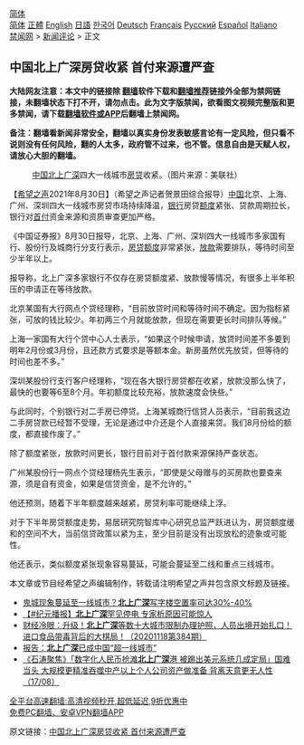  <!-- 面包屑导航 --> <div class="breadcrumb"><!-- GTranslate: https://gtranslate.io/ -->  <div class="switcher notranslate">  <div class="selected">  <a href="#" onclick="return false;"> 简体</a>  </div>  <div class="option">  <a href="https://www.bannedbook.org" onclick="doGTranslate('zh-CN|zh-CN');jQuery('div.switcher div.selected a').html(jQuery(this).html());return false;" title="简体中文" class="nturl selected"> 简体</a>  <a href="https://www.bannedbook.org/zh-tw/" onclick="doGTranslate('zh-CN|zh-TW');jQuery('div.switcher div.selected a').html(jQuery(this).html());return false;" title="繁體中文" class="nturl"> 正體</a>  <a href="https://www.bannedbook.org/en/" onclick="doGTranslate('zh-CN|en');jQuery('div.switcher div.selected a').html(jQuery(this).html());return false;" title="English" class="nturl"> English</a>  <a href="https://www.bannedbook.org/ja/" onclick="doGTranslate('zh-CN|ja');jQuery('div.switcher div.selected a').html(jQuery(this).html());return false;" title="日本語" class="nturl"> 日語</a>  <a href="https://www.bannedbook.org/ko/" onclick="doGTranslate('zh-CN|ko');jQuery('div.switcher div.selected a').html(jQuery(this).html());return false;" title="한국어" class="nturl"> 한국어</a>  <a href="https://www.bannedbook.org/de/" onclick="doGTranslate('zh-CN|de');jQuery('div.switcher div.selected a').html(jQuery(this).html());return false;" title="Deutsch" class="nturl"> Deutsch</a>  <a href="https://www.bannedbook.org/fr/" onclick="doGTranslate('zh-CN|fr');jQuery('div.switcher div.selected a').html(jQuery(this).html());return false;" title="Français" class="nturl"> Français</a>  <a href="https://www.bannedbook.org/ru/" onclick="doGTranslate('zh-CN|ru');jQuery('div.switcher div.selected a').html(jQuery(this).html());return false;" title="Русский" class="nturl"> Русский</a>  <a href="https://www.bannedbook.org/es/" onclick="doGTranslate('zh-CN|es');jQuery('div.switcher div.selected a').html(jQuery(this).html());return false;" title="Español" class="nturl"> Español</a>  <a href="https://www.bannedbook.org/it/" onclick="doGTranslate('zh-CN|it');jQuery('div.switcher div.selected a').html(jQuery(this).html());return false;" title="Italiano" class="nturl"> Italiano</a>  </div>  </div>      <div class='breadcrumb-sub'><!-- Breadcrumb NavXT 6.3.0 --> <a href="https://www.bannedbook.org/" class="home">禁闻网</a> &gt; <a href="https://www.bannedbook.org/bnews/comments/" class="category">新闻评论</a> &gt; 正文</div></div><h2>中国北上广深房贷收紧 首付来源遭严查</h2> <p class="notice"><b>大陆网友注意：本文中的链接除 <a href="https://github.com/bannedbook/fanqiang" >翻墙</a>软件下载和<a href="https://github.com/killgcd/justmysocks/blob/master/README.md">翻墙推荐</a>链接外全部为禁网链接，未翻墙状态下打不开，请勿点击。此为文字版禁闻，欲看图文视频完整版和更多禁闻，请下载<a href="https://github.com/bannedbook/fanqiang">翻墙软件或APP</a>后翻墙上禁闻网。</p><p>备注：翻墙看新闻非常安全，翻墙以真实身份发表敏感言论有一定风险，但只看不说则没有任何风险，翻的人太多，政府管不过来，也不管。信息自由是天赋人权，请放心大胆的翻墙。</b></p>  <div class="entry"> <figure> <p><figcaption><a href="https://www.bannedbook.org/bnews/tag/%E4%B8%AD%E5%9B%BD/" class="st_tag internal_tag" rel="tag" title="标签 中国 下的日志">中国</a><a href="https://www.bannedbook.org/bnews/tag/%E5%8C%97%E4%B8%8A%E5%B9%BF%E6%B7%B1/" class="st_tag internal_tag" rel="tag" title="标签 北上广深 下的日志">北上广深</a>四大一线城市<a href="https://www.bannedbook.org/bnews/tag/%E6%88%BF%E8%B4%B7/" class="st_tag internal_tag" rel="tag" title="标签 房贷 下的日志">房贷</a>收紧。（图片来源：美联社）</figcaption></figure> <p>【<span class='wp_keywordlink_affiliate'><a href="https://www.soundofhope.org" title="希望之声" target="_blank">希望之声</a></span>2021年8月30日】（希望之声记者贺景田综合报导）<span class='wp_keywordlink_affiliate'><a href="https://www.bannedbook.org/" title="中国" target="_blank">中国</a></span>北京、上海、广州、深圳四大一线城市房贷市场持续降温，<a href="https://www.bannedbook.org/bnews/tag/%e9%93%b6%e8%a1%8c/" class="st_tag internal_tag" rel="tag" title="标签 银行 下的日志">银行</a>房贷<a href="https://www.bannedbook.org/bnews/tag/%E9%A2%9D%E5%BA%A6/" class="st_tag internal_tag" rel="tag" title="标签 额度 下的日志">额度</a>紧张、贷款周期拉长，银行对<a href="https://www.bannedbook.org/bnews/tag/%E9%A6%96%E4%BB%98/" class="st_tag internal_tag" rel="tag" title="标签 首付 下的日志">首付</a>资金来源和资质审查更加严格。</p> <p>《中国证券报》8月30日报导，北京、上海、广州、深圳四大一线城市多家国有行、股份行及城商行分支行表示，<a href="https://www.bannedbook.org/bnews/tag/%E6%88%BF%E8%B4%B7%E9%A2%9D%E5%BA%A6/" class="st_tag internal_tag" rel="tag" title="标签 房贷额度 下的日志">房贷额度</a>非常紧张，<a href="https://www.bannedbook.org/bnews/tag/%E6%94%BE%E6%AC%BE/" class="st_tag internal_tag" rel="tag" title="标签 放款 下的日志">放款</a>需要排队，等待时间至少半年以上。</p> <p>报导称，北上广深多家银行不仅存在房贷额度紧、放款慢等情况，有很多上半年积压的申请正在等待放款。</p>  <p>北京某国有大行网点个贷经理称，“目前放贷时间和等待时间不确定。因为指标紧张，可放的钱比较少。年初两三个月就能放款，但现在需要更长时间排队等候。”</p> <p>上海一家国有大行个贷中心人士表示，“如果这个时候申请，放贷时间差不多要到明年2月份或3月份，且还款方式要求是等额本金。新房虽然优先放贷，但等待的时间也差不多。”</p> <p>深圳某股份行支行客户经理称，“现在各大银行房贷都在收紧，放款没那么快了，最快的也要等6至8个月。年初额度比较充裕，放款速度会快些。”</p>  <p>与此同时，个别银行对二手房已停贷。上海某城商行信贷人员表示，“目前我这边二手房贷款已经暂不受理，无论是通过中介还是个人直接来贷。我们8月份给的额度，都直接作废了。”</p> <p>除了额度紧张，放款时间更长，银行目前对于首付款来源保持严查状态。</p> <p>广州某股份行一网点个贷经理杨先生表示，“即使是父母赠与的买房款也要查来源，须是自有资金，如果是信贷资金，是不允许的。”</p>  <p>他还预测，随着下半年额度越来越紧，房贷利率可能继续上浮。</p> <p>对于下半年房贷额度走势，易居研究院智库中心研究总监严跃进认为，房贷额度缓和的空间不大，当前信贷政策以紧为主，至少目前是没有出现放松的迹象或可能性。</p> <p>他还表示，类似额度紧张现象容易蔓延，可能会蔓延至二线和重点三线城市。</p>  <p>本文章或节目经希望之声编辑制作，转载请注明希望之声并包含原文标题及链接。 </p> <ul class='op-related-articles' title='相关阅读'> <li><a href='https://www.bannedbook.org/bnews/ssgc/20210108/1463557.html' target='_blank'>鬼城现象蔓延至一线城市？<b>北上广深</b>写字楼空置率可达30%-40%</a></li> <li><a href='https://www.bannedbook.org/bnews/bannedvideo/20201226/1455329.html' target='_blank'>【#纪元播报】<b>北上广深</b>罕见停电 专家析原因可能惊人</a></li> <li><a href='https://www.bannedbook.org/bnews/bannedvideo/20201118/1432918.html' target='_blank'>财经冷眼：升级！<b>北上广深</b>等数十大城市限制办理护照，人员出境开始扎口！进口食品带毒背后的大棋局！（20201118第384期）</a></li> <li><a href='https://www.bannedbook.org/bnews/baitai/20200906/1392023.html' target='_blank'>报告：<b>北上广深</b>已成中国“超一线城市”</a></li> <li><a href='https://www.bannedbook.org/bnews/bannedvideo/20200818/1381965.html' target='_blank'>《石涛聚焦》「数字化人民币抢滩<b>北上广深</b>港 被踢出美元系统几成定局」国难当头 大规模更精准吞噬中产以上个人公司资产做准备 背离天意更无人性（17/08）</a></li> </ul> <p class="texttj"> <a href="https://github.com/bannedbook/fanqiang/wiki/V2ray%E6%9C%BA%E5%9C%BA" target="_blank">全平台高速翻墙:高清视频秒开,超低延迟,9折优惠中</a><br/> <a href="https://github.com/bannedbook/fanqiang/wiki/%E7%A6%81%E9%97%BB%E7%BD%91%E5%AE%89%E5%8D%93%E7%BF%BB%E5%A2%99%E6%96%B0%E9%97%BBAPP" target="_blank">免费PC翻墙、安卓VPN翻墙APP</a></p><p>原文链接：<a class="src_link"  href="https://www.soundofhope.org/post/540221" target="_blank">中国北上广深房贷收紧 首付来源遭严查</a></p><a name='sharetosocial'></a>  <div style="margin-bottom:5px;padding-bottom:5px;clear:both"> <div id="archive-pix-1" class="banner-ads"> <!-- AuctionX Display platform tag START --> <div id="26318x728x90x621x_ADSLOT2" clicktrack="%%CLICK_URL_ESC%%"></div> <!-- AuctionX Display platform tag END --> </div> <div id="archive-pix-2" class="banner-ads"> <!-- AuctionX Display platform tag START --> <div id="26315x300x250x621x_ADSLOT2" clicktrack="%%CLICK_URL_ESC%%"></div> <!-- AuctionX Display platform tag END --> </div> </div>  <div id="archive-pix-1" class="banner-ads"> <!-- AuctionX Display platform tag START --> <div id="26318x728x90x621x_ADSLOT3" clicktrack="%%CLICK_URL_ESC%%"></div> <!-- AuctionX Display platform tag END --> </div> </div><!--END ENTRY--> 